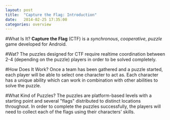 ```yaml
---
layout: post
title:  "Capture the Flag: Introduction"
date:   2014-02-25 17:35:00
categories: overview
---
```

#What Is It?
**Capture the Flag** (CTF) is a *synchronous*, *cooperative*, *puzzle* game developed for Android.

#Wat?
The puzzles designed for CTF require realtime coordination between 2-4 (depending on the puzzle) players in order to be solved completely.

#How Does It Work?
Once a team has been gathered and a puzzle started, each player will be able to select one character to act as. Each character has a unique ability which can work in combination with other abilities to solve the puzzle.

#What Kind of Puzzles?
The puzzles are platform-based levels with a starting point and several "flags" distributed to distinct locations throughout. In order to complete the puzzles successfully, the players will need to collect each of the flags using their characters' skills.